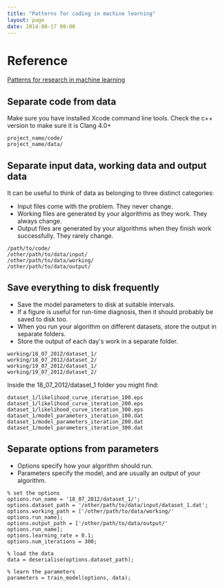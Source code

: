 ```yaml
---
title: "Patterns for coding in machine learning"
layout: page
date: 2014-08-17 00:00
---
```


# Reference #

[Patterns for research in machine learning](http://arkitus.com/patterns-for-research-in-machine-learning/)

## Separate code from data ##
Make sure you have installed Xcode command line tools. Check the c++ version to make sure it is Clang 4.0+

```
project_name/code/
project_name/data/
```

## Separate input data, working data and output data ##

It can be useful to think of data as belonging to three distinct categories:

- Input files come with the problem. They never change.
- Working files are generated by your algorithms as they work. They always change.
- Output files are generated by your algorithms when they finish work successfully. They rarely change.


```
/path/to/code/
/other/path/to/data/input/
/other/path/to/data/working/
/other/path/to/data/output/
```

## Save everything to disk frequently ##

- Save the model parameters to disk at suitable intervals.
- If a figure is useful for run-time diagnosis, then it should probably be saved to disk too.
- When you run your algorithm on different datasets, store the output in separate folders.
- Store the output of each day's work in a separate folder.

```
working/18_07_2012/dataset_1/
working/18_07_2012/dataset_2/
working/19_07_2012/dataset_1/
working/19_07_2012/dataset_2/
```

Inside the 18_07_2012/dataset_1 folder you might find:

```
dataset_1/likelihood_curve_iteration_100.eps
dataset_1/likelihood_curve_iteration_200.eps
dataset_1/likelihood_curve_iteration_300.eps
dataset_1/model_parameters_iteration_100.dat
dataset_1/model_parameters_iteration_200.dat
dataset_1/model_parameters_iteration_300.dat
```

## Separate options from parameters ##


- Options specify how your algorithm should run.
- Parameters specify the model, and are usually an output of your algorithm.

```
% set the options
options.run_name = '18_07_2012/dataset_1/';
options.dataset_path = '/other/path/to/data/input/dataset_1.dat';
options.working_path = ['/other/path/to/data/working/' options.run_name];
options.output_path = ['/other/path/to/data/output/' options.run_name];
options.learning_rate = 0.1;
options.num_iterations = 300;

% load the data
data = deserialise(options.dataset_path);

% learn the parameters
parameters = train_model(options, data);
```

